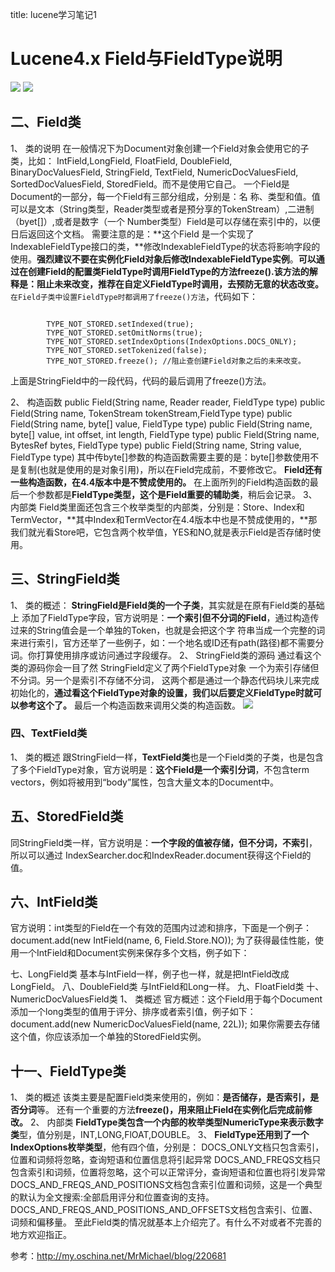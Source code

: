 title: lucene学习笔记1 

#  Lucene4.x Field与FieldType说明 
![](/data/dokuwiki/lucene/pasted/20160302-095829.png)
![](/data/dokuwiki/lucene/pasted/20160302-102109.png)

##  二、Field类 
1、  类的说明
在一般情况下为Document对象创建一个Field对象会使用它的子类，比如：
IntField,LongField, FloatField, DoubleField, BinaryDocValuesField, StringField, TextField, NumericDocValuesField, SortedDocValuesField, StoredField。而不是使用它自己。
一个Field是Document的一部分，每一个Field有三部分组成，分别是：名 称、类型和值。值可以是文本（String类型，Reader类型或者是预分享的TokenStream）,二进制（byet[]）,或者是数字（一个 Number类型）Field是可以存储在索引中的，以便日后返回这个文档。
需要注意的是：**这个Field 是一个实现了IndexableFieldType接口的类，**修改IndexableFieldType的状态将影响字段的使用。**强烈建议不要在实例化Field对象后修改IndexableFieldType实例**。**可以通过在创建Field的配置类FieldType时调用FieldType的方法freeze().该方法的解释是：阻止未来改变，推荐在自定义FieldType时调用，去预防无意的状态改变。**
` 在Field子类中设置FieldType时都调用了freeze()方法 `，代码如下：
```

        TYPE_NOT_STORED.setIndexed(true);
        TYPE_NOT_STORED.setOmitNorms(true);
        TYPE_NOT_STORED.setIndexOptions(IndexOptions.DOCS_ONLY);
        TYPE_NOT_STORED.setTokenized(false);
        TYPE_NOT_STORED.freeze(); //阻止查创建Field对象之后的未来改变。

```
上面是StringField中的一段代码，代码的最后调用了freeze()方法。

2、  构造函数
public Field(String name, Reader reader, FieldType type)
public Field(String name, TokenStream tokenStream,FieldType type)
public Field(String name, byte[] value, FieldType type)
public Field(String name, byte[] value, int offset, int length, FieldType type)
public Field(String name, BytesRef bytes, FieldType type)
public Field(String name, String value, FieldType type)
其中传byte[]参数的构造函数需要主要的是：byte[]参数使用不是复制(也就是使用的是对象引用)，所以在Field完成前，不要修改它。
**Field还有一些构造函数，在4.4版本中是不赞成使用的。**
在上面所列的Field构造函数的最后一个参数都是**FieldType类型，这个是Field重要的辅助类**，稍后会记录。
3、  内部类
Field类里面还包含三个枚举类型的内部类，分别是：Store、Index和TermVector，**其中Index和TermVector在4.4版本中也是不赞成使用的，**那我们就光看Store吧，它包含两个枚举值，YES和NO,就是表示Field是否存储时使用。

##  三、StringField类 
1、  类的概述：
**StringField是Field类的一个子类**，其实就是在原有Field类的基础上 添加了FieldType字段，官方说明是：**一个索引但不分词的Field**，通过构造传过来的String值会是一个单独的Token，也就是会把这个字 符串当成一个完整的词来进行索引，官方还举了一些例子，如：一个地名或ID还有path(路径)都不需要分词。你打算使用排序或访问通过字段缓存。
2、  StringField类的源码
通过看这个类的源码你会一目了然
StringField定义了两个FieldType对象
一个为索引存储但不分词。另一个是索引不存储不分词，
这两个都是通过一个静态代码块儿来完成初始化的，**通过看这个FieldType对象的设置，我们以后要定义FieldType时就可以参考这个了。**
最后一个构造函数来调用父类的构造函数。
![](/data/dokuwiki/lucene/pasted/20160302-103728.png)


###  四、TextField类 
1、  类的概述
跟StringField一样，**TextField类**也是一个Field类的子类，也是包含了多个FieldType对象，官方说明是：**这个Field是一个索引分词**，不包含term vectors，例如将被用到“body”属性，包含大量文本的Document中。
##  五、StoredField类 
同StringField类一样，官方说明是：**一个字段的值被存储，但不分词，不索引**，所以可以通过
IndexSearcher.doc和IndexReader.document获得这个Field的值。

##  六、IntField类 
官方说明：int类型的Field在一个有效的范围内过滤和排序，下面是一个例子：
document.add(new IntField(name, 6, Field.Store.NO));
为了获得最佳性能，使用一个IntField和Document实例来保存多个文档，例子如下：

七、LongField类
基本与IntField一样，例子也一样，就是把IntField改成LongField。
八、DoubleField类
与IntField和Long一样。
九、FloatField类
十、NumericDocValuesField类
1、 类概述
官方概述：这个Field用于每个Document添加一个long类型的值用于评分、排序或者索引值，例子如下：
document.add(new NumericDocValuesField(name, 22L));
如果你需要去存储这个值，你应该添加一个单独的StoredField实例。

##  十一、FieldType类 
1、  类的概述
该类主要是配置Field类来使用的，例如：**是否储存，是否索引，是否分词**等。
还有一个重要的方法**freeze()，用来阻止Field在实例化后完成前修改。**
2、  内部类
**FieldType类包含一个内部的枚举类型NumericType来表示数字类**型，值分别是，INT,LONG,FlOAT,DOUBLE。
3、  **FieldType还用到了一个IndexOptions枚举类型**，他有四个值，分别是：
DOCS_ONLY文档只包含索引，位置和词频将忽略，查询短语和位置信息将引起异常
DOCS_AND_FREQS文档只包含索引和词频，位置将忽略，这个可以正常评分，查询短语和位置也将引发异常
DOCS_AND_FREQS_AND_POSITIONS文档包含索引位置和词频，这是一个典型的默认为全文搜索:全部启用评分和位置查询的支持。
DOCS_AND_FREQS_AND_POSITIONS_AND_OFFSETS文档包含索引、位置、词频和偏移量。
至此Field类的情况就基本上介绍完了。有什么不对或者不完善的地方欢迎指正。


参考：http://my.oschina.net/MrMichael/blog/220681